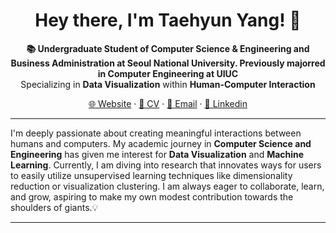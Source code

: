 <h1 align="center">Hey there, I'm Taehyun Yang! 👋</h1>

<p align="center">
  <strong>📚 Undergraduate Student of Computer Science & Engineering and Business Administration at Seoul National University. Previously majorred in Computer Engineering at UIUC</strong>
  <br>
  Specializing in <strong>Data Visualization</strong> within <strong>Human-Computer Interaction</strong>
</p>

<p align="center">
  <a href="https://taehyun.me/">🌐 Website</a>
  ·
  <a href="https://taehyun.me/assets/files/curriculum_vitae.pdf">📄 CV</a>
  ·
  <a href="mailto:taehyun2017330@gmail.com">📩 Email</a>
   ·
  <a href="https://www.linkedin.com/in/%ED%83%9C%ED%98%84-%EC%96%91-055a4824a/">🔖 Linkedin</a>
  
</p>

---

I'm deeply passionate about creating meaningful interactions between humans and computers. My academic journey in **Computer Science and Engineering** has given me interest for **Data Visualization** and **Machine Learning**. Currently, I am diving into research that innovates ways for users to easily utilize unsupervised learning techniques like dimensionality reduction or visualization clustering. I am always eager to collaborate, learn, and grow, aspiring to make my own modest contribution towards the shoulders of giants.💡

---
